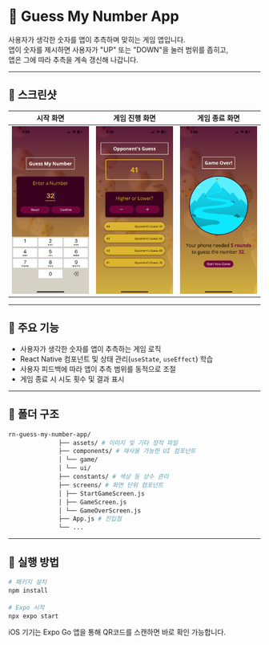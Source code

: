 # 🎯 Guess My Number App

사용자가 생각한 숫자를 앱이 추측하며 맞히는 게임 앱입니다.  
앱이 숫자를 제시하면 사용자가 "UP" 또는 "DOWN"을 눌러 범위를 좁히고,  
앱은 그에 따라 추측을 계속 갱신해 나갑니다.

---

## 📱 스크린샷

| 시작 화면                                      | 게임 진행 화면                               | 게임 종료 화면                                       |
| ---------------------------------------------- | -------------------------------------------- | ---------------------------------------------------- |
| ![Start](./assets/images/screenshot_start.png) | ![Game](./assets/images/screenshot_game.png) | ![GameOver](./assets/images/screenshot_gameover.png) |

---

## 🔧 주요 기능

- 사용자가 생각한 숫자를 앱이 추측하는 게임 로직
- React Native 컴포넌트 및 상태 관리(`useState`, `useEffect`) 학습
- 사용자 피드백에 따라 앱이 추측 범위를 동적으로 조절
- 게임 종료 시 시도 횟수 및 결과 표시

---

## 📂 폴더 구조

```bash
rn-guess-my-number-app/
              ├── assets/ # 이미지 및 기타 정적 파일
              ├── components/ # 재사용 가능한 UI 컴포넌트
              │ └── game/
              │ └── ui/
              ├── constants/ # 색상 등 상수 관리
              ├── screens/ # 화면 단위 컴포넌트
              │ ├── StartGameScreen.js
              │ ├── GameScreen.js
              │ └── GameOverScreen.js
              ├── App.js # 진입점
              └── ...
```

---

## 🚀 실행 방법

```bash
# 패키지 설치
npm install

# Expo 시작
npx expo start
```

iOS 기기는 Expo Go 앱을 통해 QR코드를 스캔하면 바로 확인 가능합니다.
